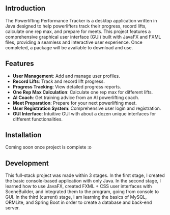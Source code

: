 ## Introduction
The Powerlifting Performance Tracker is a desktop application written in Java designed to help powerlifters track their progress, record lifts, calculate one rep max, and prepare for meets. This project features a comprehensive graphical user interface (GUI) built with JavaFX and FXML files, providing a seamless and interactive user experience. Once completed, a package will be available to download and use.

## Features
- **User Management**: Add and manage user profiles.
- **Record Lifts**: Track and record lift progress.
- **Progress Tracking**: View detailed progress reports.
- **One Rep Max Calculation**: Calculate one rep max for different lifts.
- **AI Coach**: Get training advice from an AI powerlifting coach.
- **Meet Preparation**: Prepare for your next powerlifting meet.
- **User Registration System**: Comprehensive user login and registration.
- **GUI Interface**: Intuitive GUI with about a dozen unique interfaces for different functionalities.


## Installation
Coming soon once project is complete :o

## Development
This full-stack project was made within 3 stages. In the first stage, I created the basic console-based application with only Java. In the second stage, I learned how to use JavaFX, created FXML + CSS user interfaces with SceneBuilder, and integrated them to the program, going from console to GUI. In the third (current) stage, I am learning the basics of MySQL, ORMLite, and Spring Boot in order to create a database and back-end server.
